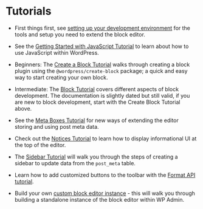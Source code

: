 # Tutorials

-   First things first, see [setting up your development environment](/docs/designers-developers/developers/tutorials/devenv/readme.md) for the tools and setup you need to extend the block editor.

-   See the [Getting Started with JavaScript Tutorial](/docs/designers-developers/developers/tutorials/javascript/readme.md) to learn about how to use JavaScript within WordPress.

-   Beginners: The [Create a Block Tutorial](/docs/designers-developers/developers/tutorials/create-block/readme.md) walks through creating a block plugin using the `@wordpress/create-block` package; a quick and easy way to start creating your own block.

-   Intermediate: The [Block Tutorial](/docs/designers-developers/developers/tutorials/block-tutorial/readme.md) covers different aspects of block development. The documentation is slightly dated but still valid, if you are new to block development, start with the Create Block Tutorial above.

-   See the [Meta Boxes Tutorial](/docs/designers-developers/developers/tutorials/metabox/readme.md) for new ways of extending the editor storing and using post meta data.

-   Check out the [Notices Tutorial](/docs/designers-developers/developers/tutorials/notices/README.md) to learn how to display informational UI at the top of the editor.

-   The [Sidebar Tutorial](/docs/designers-developers/developers/tutorials/sidebar-tutorial/plugin-sidebar-0.md) will walk you through the steps of creating a sidebar to update data from the `post_meta` table.

-   Learn how to add customized buttons to the toolbar with the [Format API tutorial](/docs/designers-developers/developers/tutorials/format-api/).

-   Build your own [custom block editor instance](/docs/designers-developers/developers/platform/custom-block-editor/) - this will walk you through building a standalone instance of the block editor within WP Admin.
